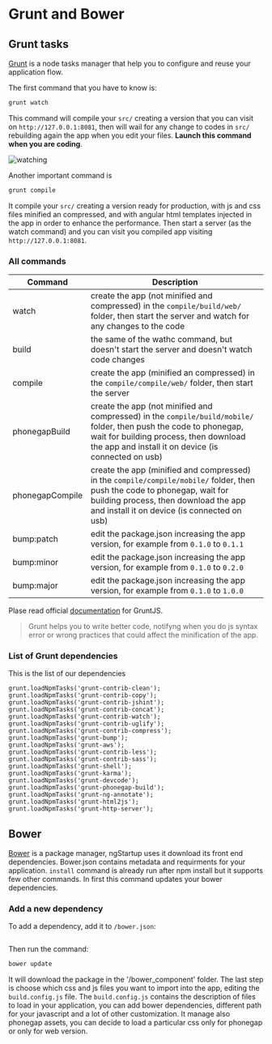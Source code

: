 # Grunt and Bower


## Grunt tasks

[Grunt](http://gruntjs.com) is a node tasks manager that help you to configure and reuse your application flow.

The first command that you have to know is:


```bash
grunt watch
```

This command will compile your `src/` creating a version that you can visit on `http://127.0.0.1:8081`, then will wail for any change to codes in `src/` rebuilding again the app when you edit your files. **Launch this command when you are coding**.

![watching](http://ngstartup.corleycloud.com/assets/images/ngstartup04.png)


Another important command is

```bash
grunt compile
```

It compile your `src/` creating a version ready for production, with js and css files minified an compressed, and with angular html templates injected in the app in order to enhance the performance. Then start a server (as the watch command) and you can visit you compiled app visiting `http://127.0.0.1:8081`.

### All commands

Command               | Description
----------------------| ----------------
watch           | create the app (not minified and compressed) in the `compile/build/web/` folder, then start the server and watch for any changes to the code
build           | the same of the wathc command, but doesn't start the server and doesn't watch code changes
compile         | create the app (minified an compressed) in the `compile/compile/web/` folder, then start the server
phonegapBuild   | create the app (not minified and compressed) in the `compile/build/mobile/` folder, then push the code to phonegap, wait for building process, then download the app and install it on device (is connected on usb)
phonegapCompile   | create the app (minified and compressed) in the `compile/compile/mobile/` folder, then push the code to phonegap, wait for building process, then download the app and install it on device (is connected on usb)
bump:patch      | edit the package.json increasing the app version, for example from `0.1.0` to `0.1.1`
bump:minor      | edit the package.json increasing the app version, for example from `0.1.0` to `0.2.0`
bump:major      | edit the package.json increasing the app version, for example from `0.1.0` to `1.0.0`


Plase read official [documentation](https://github.com/vojtajina/grunt-bump) for GruntJS.

> Grunt helps you to write better code, notifyng when you do js syntax error or wrong practices that could affect the minification of the app.


### List of Grunt dependencies
This is the list of our dependencies
```
grunt.loadNpmTasks('grunt-contrib-clean');
grunt.loadNpmTasks('grunt-contrib-copy');
grunt.loadNpmTasks('grunt-contrib-jshint');
grunt.loadNpmTasks('grunt-contrib-concat');
grunt.loadNpmTasks('grunt-contrib-watch');
grunt.loadNpmTasks('grunt-contrib-uglify');
grunt.loadNpmTasks('grunt-contrib-compress');
grunt.loadNpmTasks('grunt-bump');
grunt.loadNpmTasks('grunt-aws');
grunt.loadNpmTasks('grunt-contrib-less');
grunt.loadNpmTasks('grunt-contrib-sass');
grunt.loadNpmTasks('grunt-shell');
grunt.loadNpmTasks('grunt-karma');
grunt.loadNpmTasks('grunt-devcode');
grunt.loadNpmTasks('grunt-phonegap-build');
grunt.loadNpmTasks('grunt-ng-annotate');
grunt.loadNpmTasks('grunt-html2js');
grunt.loadNpmTasks('grunt-http-server');
```

## Bower

[Bower](http://bower.io) is a package manager, ngStartup uses it download its front end dependencies.
Bower.json contains metadata and requirments for your application. `install` command is already run after npm install but it supports few other commands.
In first this command updates your bower dependencies.

### Add a new dependency

To add a dependency, add it to `/bower.json`:

```

```

Then run the command:

```bash
bower update
```

It will download the package in the '/bower_component' folder.
The last step is choose which css and js files you want to import into the app, editing the `build.config.js` file.
The `build.config.js` contains the description of files to load in your application, you can add bower dependencies, different path for your javascript and a lot of other customization.
It manage also phonegap assets, you can decide to load a particular css only for phonegap or only for web version.
